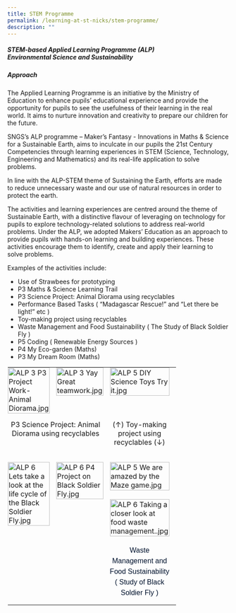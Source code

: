 ```yaml
---
title: STEM Programme
permalink: /learning-at-st-nicks/stem-programme/
description: ""
---
```

##### **STEM-based Applied Learning Programme (ALP)**<br>**Environmental Science and Sustainability**
  
##### **Approach**

The Applied Learning Programme is an initiative by the Ministry of Education to enhance pupils’ educational experience and provide the opportunity for pupils to see the usefulness of their learning in the real world. It aims to nurture innovation and creativity to prepare our children for the future.

SNGS’s ALP programme – Maker’s Fantasy - Innovations in Maths &amp; Science for a Sustainable Earth, aims to inculcate in our pupils the 21st Century Competencies through learning experiences in STEM (Science, Technology, Engineering and Mathematics) and its real-life application to solve problems.

In line with the ALP-STEM theme of Sustaining the Earth, efforts are made to reduce unnecessary waste and our use of natural resources in order to protect the earth.

The activities and learning experiences are centred around the theme of Sustainable Earth, with a distinctive flavour of leveraging on technology for pupils to explore technology-related solutions to address real-world problems. Under the ALP, we adopted Makers’ Education as an approach to provide pupils with hands-on learning and building experiences. These activities encourage them to identify, create and apply their learning to solve problems.

Examples of the activities include:  

*   Use of Strawbees for prototyping
*   P3 Maths &amp; Science Learning Trail
*   P3 Science Project: Animal Diorama using recyclables
*   Performance Based Tasks ( “Madagascar Rescue!” and “Let there be light!” etc )
*   Toy-making project using recyclables
*   Waste Management and Food Sustainability ( The Study of Black Soldier Fly )
*   P5 Coding ( Renewable Energy Sources )
*   P4 My Eco-garden (Maths)
*   P3 My Dream Room (Maths)

<table style="margin: auto; outline: 0px; padding: 0px; border-collapse: collapse; clear: both; border: 1px solid transparent; table-layout: fixed; width: 713.5px;" class="ive_eobj_center ives_tab_kosong"><tbody style="margin: 0px; outline: 0px; padding: 0px;"><tr style="margin: 0px; outline: 0px; padding: 0px;"><td style="margin: 0px; outline: 0px; padding: 0px 15px 15px 0px; vertical-align: top; width: 60px;"><img style="margin: auto; outline: 0px; padding: 0px; border: none; max-width: 100%; clear: both; display: block;" class="ive_eobj_center" alt="ALP 3 P3 Project Work- Animal Diorama.jpg" width="100%" src="https://chijstnicholasgirls.moe.edu.sg/qql/slot/u569/Pri%20Learning%20at%20St%20Nicks/STEM/ALP%203%20P3%20Project%20Work-%20Animal%20Diorama.jpg"></td><td style="margin: 0px; outline: 0px; padding: 0px 15px 15px 0px; vertical-align: top; width: 60px;"><img style="margin: auto; outline: 0px; padding: 0px; border: none; max-width: 100%; clear: both; display: block;" class="ive_eobj_center" alt="ALP 3 Yay Great teamwork.jpg" width="100%" src="https://chijstnicholasgirls.moe.edu.sg/qql/slot/u569/Pri%20Learning%20at%20St%20Nicks/STEM/ALP%203%20Yay%20Great%20teamwork.jpg"></td><td style="margin: 0px; outline: 0px; padding: 0px 15px 15px 0px; vertical-align: top; width: 60px;"><img style="margin: auto; outline: 0px; padding: 0px; border: none; max-width: 100%; clear: both; display: block;" class="ive_eobj_center" alt="ALP 5 DIY Science Toys Try it.jpg" width="100%" src="https://chijstnicholasgirls.moe.edu.sg/qql/slot/u569/Pri%20Learning%20at%20St%20Nicks/STEM/ALP%205%20DIY%20Science%20Toys%20Try%20it.jpg"></td></tr><tr style="margin: 0px; outline: 0px; padding: 0px;"><td style="margin: 0px; outline: 0px; padding: 0px 15px 15px 0px; vertical-align: top; text-align: center;" colspan="2">P3 Science Project: Animal Diorama using recyclables</td><td style="margin: 0px; outline: 0px; padding: 0px 15px 15px 0px; vertical-align: top; text-align: center; width: 60px;">(↑) Toy-making project using recyclables (↓)</td></tr><tr style="margin: 0px; outline: 0px; padding: 0px;"><td style="margin: 0px; outline: 0px; padding: 0px 15px 15px 0px; vertical-align: top;">&nbsp;<img style="margin: auto; outline: 0px; padding: 0px; border: none; max-width: 100%; clear: both; display: block;" class="ive_eobj_center" alt="ALP 6 Lets take a look at the life cycle of the Black Soldier Fly.jpg" width="100%" src="https://chijstnicholasgirls.moe.edu.sg/qql/slot/u569/Pri%20Learning%20at%20St%20Nicks/STEM/ALP%206%20Lets%20take%20a%20look%20at%20the%20life%20cycle%20of%20the%20Black%20Soldier%20Fly.jpg"></td><td style="margin: 0px; outline: 0px; padding: 0px 15px 15px 0px; vertical-align: top;">&nbsp;<img style="margin: 0px 10px 0px 0px; outline: 0px; padding: 0px; border: none; max-width: 100%; float: left;" class="ive_eobj_left" alt="ALP 6 P4 Project on Black Soldier Fly.jpg" width="100%" src="https://chijstnicholasgirls.moe.edu.sg/qql/slot/u569/Pri%20Learning%20at%20St%20Nicks/STEM/ALP%206%20P4%20Project%20on%20Black%20Soldier%20Fly.jpg"></td><td style="margin: 0px; outline: 0px; padding: 0px 15px 15px 0px; vertical-align: top;">&nbsp;<img style="margin: auto; outline: 0px; padding: 0px; border: none; max-width: 100%; clear: both; display: block;" class="ive_eobj_center" alt="ALP 5 We are amazed by the Maze game.jpg" width="100%" src="https://chijstnicholasgirls.moe.edu.sg/qql/slot/u569/Pri%20Learning%20at%20St%20Nicks/STEM/ALP%205%20We%20are%20amazed%20by%20the%20Maze%20game.jpg"><br style="margin: 0px; outline: 0px; padding: 0px;"><img style="margin: auto; outline: 0px; padding: 0px; border: none; max-width: 100%; clear: both; display: block;" class="ive_eobj_center" alt="ALP 6 Taking a closer look at food waste management..jpg" width="100%" src="https://chijstnicholasgirls.moe.edu.sg/qql/slot/u569/Pri%20Learning%20at%20St%20Nicks/STEM/ALP%206%20Taking%20a%20closer%20look%20at%20food%20waste%20management..jpg"><br style="margin: 0px; outline: 0px; padding: 0px;"><div style="margin: 0px; outline: 0px; padding: 0px; line-height: 24px; color: rgb(0, 18, 45); font-family: Mulish, sans-serif; font-size: 16px; text-align: center;"><span style="margin: 0px; outline: 0px; padding: 0px; background-color: initial;">Waste Management and Food&nbsp;</span><span style="margin: 0px; outline: 0px; padding: 0px; background-color: initial; text-align: left;">Sustainability</span></div><div style="margin: 0px; outline: 0px; padding: 0px; line-height: 24px; color: rgb(0, 18, 45); font-family: Mulish, sans-serif; font-size: 16px; text-align: center;"><span style="margin: 0px; outline: 0px; padding: 0px; background-color: initial;">( Study of Black Soldier Fly )</span></div></td></tr></tbody></table>